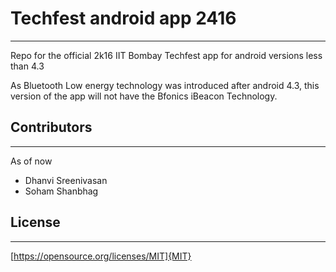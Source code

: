 # Techfest android app 2416
---

Repo for the official 2k16 IIT Bombay Techfest app for android versions less than 4.3

As Bluetooth Low energy technology was introduced after android 4.3, this version of the app will not have the Bfonics iBeacon Technology. 

## Contributors 
---
As of now
* Dhanvi Sreenivasan
* Soham Shanbhag

## License
---
[https://opensource.org/licenses/MIT]{MIT}
